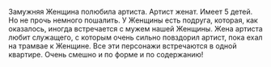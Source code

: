 Замужняя Женщина полюбила артиста. 
Артист женат. Имеет 5 детей. Но не прочь немного пошалить. 
У Женщины есть подруга, которая, как оказалось, иногда встречается с мужем нашей Женщины.
Жена артиста любит служащего, с которым очень сильно повздорил артист, пока ехал на трамвае к Женщине. 
Все эти персонажи встречаются в одной квартире. Очень смешно и по форме и по содержанию!